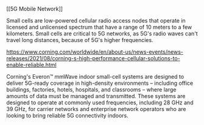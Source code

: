 [[5G Mobile Network]]

Small cells are low-powered cellular radio access nodes that operate in licensed and unlicensed spectrum that have a range of 10 meters to a few kilometers. Small cells are critical to 5G networks, as 5G's radio waves can't travel long distances, because of 5G's higher frequencies.



https://www.corning.com/worldwide/en/about-us/news-events/news-releases/2021/08/corning-s-high-performance-cellular-solutions-to-enable-reliable.html

Corning's Everon™ mmWave indoor small-cell systems are designed to deliver 5G-ready coverage in high-density environments – including office buildings, factories, hotels, hospitals, and classrooms – where large amounts of data must be managed and transmitted. These systems are designed to operate at commonly used frequencies, including 28 GHz and 39 GHz, for carrier networks and enterprise network operators who are looking to bring reliable 5G connectivity indoors.